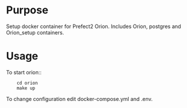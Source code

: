 Purpose
=======

Setup docker container for Prefect2 Orion. Includes Orion, postgres and Orion_setup containers.

Usage
=====

To start orion::

```
    cd orion
    make up
```

To change configuration edit docker-compose.yml and .env.